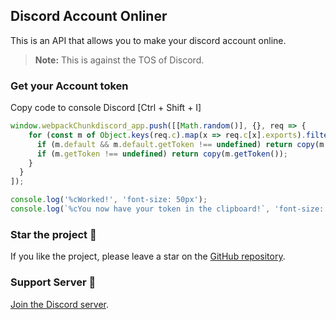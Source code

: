 ## Discord Account Onliner

This is an API that allows you to make your discord account online.

> **Note:** This is against the TOS of Discord.

### Get your Account token

Copy code to console Discord [Ctrl + Shift + I]

```js
window.webpackChunkdiscord_app.push([[Math.random()], {}, req => {
    for (const m of Object.keys(req.c).map(x => req.c[x].exports).filter(x => x)) {
      if (m.default && m.default.getToken !== undefined) return copy(m.default.getToken());
      if (m.getToken !== undefined) return copy(m.getToken());
    }
  }
]);

console.log('%cWorked!', 'font-size: 50px');
console.log(`%cYou now have your token in the clipboard!`, 'font-size: 16px');
```

### Star the project 🌟

If you like the project, please leave a star on the [GitHub repository](https://github.com/lazuee/discord-account-online).

### Support Server 💬

[Join the Discord server](https://discord.gg/He4UVdHmj5).
